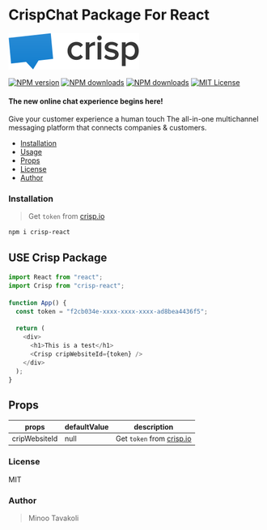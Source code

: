 # CrispChat Package For React

![crisp](https://github.com/MinooTavakoli/crisp-react/blob/main/public/crisp-logo.svg)

[![NPM version][npm-version-image]][npm-url] [![NPM downloads][npm-downloads-size-image]][npm-url] [![NPM downloads][npm-downloads-image]][downloads-url] [![MIT License][license-image]][license-url]

#### The new online chat experience begins here!

Give your customer experience a human touch
The all-in-one multichannel messaging platform that connects companies & customers.

- [Installation](#installation)
- [Usage](#use)
- [Props](#props)
- [License](#license)
- [Author](#author)

### Installation

> Get `token` from [crisp.io](https://crisp.chat/en/)

```bash
npm i crisp-react
```

## USE Crisp Package

```js
import React from "react";
import Crisp from "crisp-react";

function App() {
  const token = "f2cb034e-xxxx-xxxx-xxxx-ad8bea4436f5";

  return (
    <div>
      <h1>This is a test</h1>
      <Crisp cripWebsiteId={token} />
    </div>
  );
}
```

## Props

| props         | defaultValue | description                                          |
| ------------- | ------------ | ---------------------------------------------------- |
| cripWebsiteId | null         | Get `token` from [crisp.io](https://crisp.io/signup) |

### License

MIT

### Author

> Minoo Tavakoli

[license-image]: http://img.shields.io/npm/l/crisp-react.svg?style=flat
[license-url]: LICENSE
[npm-url]: https://npmjs.org/package/crisp-react
[npm-version-image]: http://img.shields.io/npm/v/crisp-react.svg?style=flat
[npm-downloads-image]: http://img.shields.io/npm/dm/crisp-react.svg?style=flat
[npm-downloads-size-image]: https://img.shields.io/bundlephobia/minzip/crisp-react.svg?style=flat
[downloads-url]: https://npmcharts.com/compare/crisp-react?minimal=true
